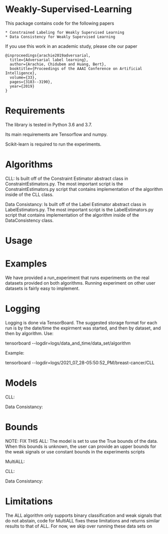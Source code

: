 # Weakly-Supervised-Learning
This package contains code for the following papers

    * Constrained Labeling for Weakly Supervised Learning
    * Data Consistency for Weakly Supervised Learning


If you use this work in an academic study, please cite our paper

```
@inproceedings{arachie2019adversarial,
  title={Adversarial label learning},
  author={Arachie, Chidubem and Huang, Bert},
  booktitle={Proceedings of the AAAI Conference on Artificial Intelligence},
  volume={33},
  pages={3183--3190},
  year={2019}
}
```

# Requirements

The library is tested in Python 3.6 and 3.7. 

Its main requirements are Tensorflow and numpy. 

Scikit-learn is required to run the experiments.

# Algorithms

CLL:
Is built off of the Constraint Estimator abstract class in ConstraintEstimators.py. The most important script is the ConstraintEstimators.py script that contains implementation of the algorithm inside of the CLL class.

Data Consistancy:
Is built off of the Label Estimator abstract class in LabelEstimators.py. The most important script is the LabelEstimators.py script that contains implementation of the algorithm inside of the DataConsistency class.

# Usage

# Examples

We have provided a run_experiment that runs experiments on the real datasets provided on both algorithms. Running experiment on other user datasets is fairly easy to implement.

# Logging

Logging is done via TensorBoard. The suggested storage format for each run is by the date/time the expirment was started, and then by dataset, and then by algorithm. Use:

tensorboard --logdir=logs/data_and_time/data_set/algorithm

Example: 

tensorboard --logdir=logs/2021_07_28-05:50:52_PM/breast-cancer/CLL


# Models

CLL:

Data Consistancy:

# Bounds

NOTE: FIX THIS
ALL:
The model is set to use the True bounds of the data. When this bounds is unknown, the user can provide an upper bounds for the weak signals or use constant bounds in the experiments scripts

MultiALL:

CLL:

Data Consistancy:


# Limitations

The ALL algorithm only supports binary classification and weak signals that do not abstain, code for MultiALL fixes these limitations and returns similar results to that of ALL. For now, we skip over running these data sets on 
